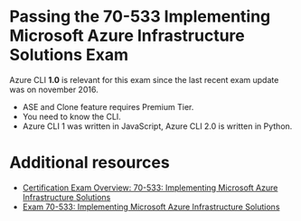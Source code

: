 # Passing the 70-533 Implementing Microsoft Azure Infrastructure Solutions Exam

Azure CLI **1.0** is relevant for this exam since the last recent exam update was on november 2016.

- ASE and Clone feature requires Premium Tier. 
- You need to know the CLI.
- Azure CLI 1 was written in JavaScript, Azure CLI 2.0 is written in Python.

# Additional resources
* [Certification Exam Overview: 70-533: Implementing Microsoft Azure Infrastructure Solutions](https://mva.microsoft.com/en-US/training-courses/certification-exam-overview-70533-implementing-microsoft-azure-infrastructure-solutions-17405?l=kPNTJSmjD_6706218965)
* [Exam 70-533: Implementing Microsoft Azure Infrastructure Solutions](https://www.microsoft.com/en-us/learning/exam-70-533.aspx)